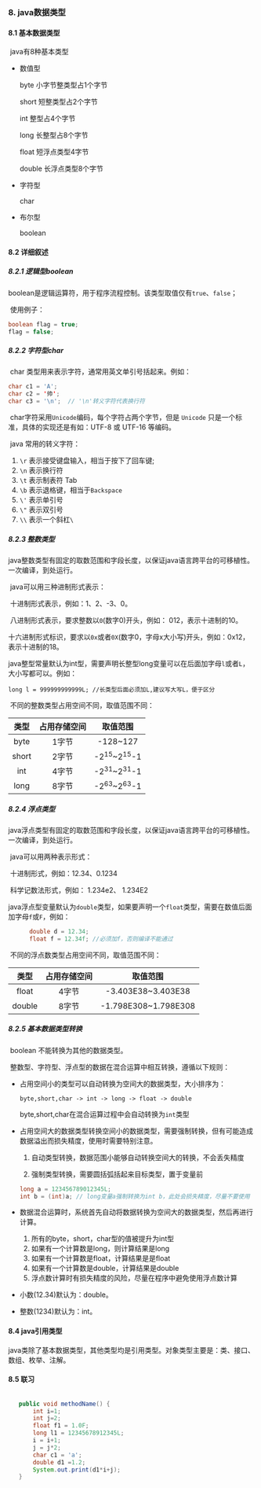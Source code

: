 ### 8. java数据类型

#### 8.1 基本数据类型

​      java有8种基本类型

-  数值型

   byte     小字节整类型占1个字节

   short    短整类型占2个字节

   int         整型占4个字节

   long      长整型占8个字节

   float      短浮点类型4字节

   double  长浮点类型8个字节

-  字符型

   char      

-  布尔型

   boolean

#### 8.2 详细叙述

##### 8.2.1 逻辑型boolean

​     boolean是逻辑运算符，用于程序流程控制。该类型取值仅有```true```、```false```；

​     使用例子：

```java
boolean flag = true;
flag = false;
```

##### 8.2.2 字符型char

​      char 类型用来表示字符，通常用英文单引号括起来。例如：

```java
char c1 = 'A';
char c2 = '帅';
char c3 = '\n';  // '\n'转义字符代表换行符
```

​       char字符采用```Unicode```编码，每个字符占两个字节，但是 ```Unicode``` 只是一个标准，具体的实现还是有如：UTF-8 或 UTF-16 等编码。

​       java 常用的转义字符：

1.  `\r` 表示接受键盘输入，相当于按下了回车键;      
2.  `\n` 表示换行符
3.  `\t` 表示制表符 Tab
4.  `\b` 表示退格键，相当于`Backspace`
5.  `\'` 表示单引号
6.  `\"` 表示双引号
7.  `\\` 表示一个斜杠`\`

##### 8.2.3 整数类型

​       java整数类型有固定的取数范围和字段长度，以保证java语言跨平台的可移植性。一次编译，到处运行。

​       java可以用三种进制形式表示：

​             十进制形式表示，例如：1、2、-3、0。

​             八进制形式表示，要求整数以```0```(数字0)开头，例如： 012，表示十进制的10。

​             十六进制形式标识，要求以```0x```或者```0X```(数字0，字母x大小写)开头，例如：0x12，表示十进制的18。

​       java整型常量默认为int型，需要声明长整型long变量可以在后面加字母```l```或者```L```，大小写都可以。例如：

```long l = 999999999999L; //长类型后面必须加L,建议写大写L，便于区分```

​       不同的整数类型占用空间不同，取值范围不同：

| 类型  | 占用存储空间 |             取值范围             |
| :---: | :----------: | :------------------------------: |
| byte  |    1字节     |             -128~127             |
| short |    2字节     | -2<sup>15</sup>~2<sup>15</sup>-1 |
|  int  |    4字节     | -2<sup>31</sup>~2<sup>31</sup>-1 |
| long  |    8字节     | -2<sup>63</sup>~2<sup>63</sup>-1 |

##### 8.2.4 浮点类型

​       java浮点类型有固定的取数范围和字段长度，以保证java语言跨平台的可移植性。一次编译，到处运行。

​       java可以用两种表示形式：

​       十进制形式，例如：12.34、0.1234

​       科学记数法形式，例如： 1.234e2、 1.234E2

​       java浮点型变量默认为```double```类型，如果要声明一个```float```类型，需要在数值后面加字母```f```或```F```，例如：
 ```java
       double d = 12.34;
       float f = 12.34f; //必须加f，否则编译不能通过
```

​       不同的浮点数类型占用空间不同，取值范围不同：

|  类型  | 占用存储空间 |       取值范围       |
| :----: | :----------: | :------------------: |
| float  |    4字节     |  -3.403E38~3.403E38  |
| double |    8字节     | -1.798E308~1.798E308 |

##### 8.2.5 基本数据类型转换

​       boolean 不能转换为其他的数据类型。

​       整数型、字符型、浮点型的数据在混合运算中相互转换，遵循以下规则：

- 占用空间小的类型可以自动转换为空间大的数据类型，大小排序为：

  ```byte,short,char -> int -> long -> float -> double```

  byte,short,char在混合运算过程中会自动转换为```int```类型

- 占用空间大的数据类型转换空间小的数据类型，需要强制转换，但有可能造成数据溢出而损失精度，使用时需要特别注意。

  1. 自动类型转换，数据范围小能够自动转换空间大的转换，不会丢失精度

  2.  强制类型转换，需要圆括弧括起来目标类型，置于变量前

     ```java
     long a = 123456789012345L;
     int b = (int)a; // long变量a强制转换为int b，此处会损失精度，尽量不要使用
     ```

     

- 数据混合运算时，系统首先自动将数据转换为空间大的数据类型，然后再进行计算。

  1.  所有的byte，short，char型的值被提升为int型
  2.  如果有一个计算数是long，则计算结果是long
  3.  如果有一个计算数是float，计算结果是是float
  4.  如果有一个计算数是double，计算结果是double
  5.  浮点数计算时有损失精度的风险，尽量在程序中避免使用浮点数计算

- 小数(12.34)默认为：double。

- 整数(1234)默认为：int。

#### 8.4 java引用类型

​      java类除了基本数据类型，其他类型均是引用类型。对象类型主要是：类、接口、数组、枚举、注解。

#### 8.5 联习

```java
   
   public void methodName() {
       int i=1;
       int j=2;
       float f1 = 1.0F;
       long l1 = 12345678912345L;
       i = i+1;
       j = j*2;
       char c1 = 'a';
       double d1 =1.2;
       System.out.print(d1*i+j);
   }
   
```



